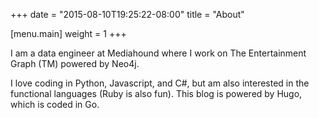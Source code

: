 +++
date = "2015-08-10T19:25:22-08:00"
title = "About"

[menu.main]
    weight = 1
+++

I am a data engineer at Mediahound where I work on The Entertainment Graph (TM) powered by Neo4j.  

I love coding in Python, Javascript, and C#, but am also interested in the functional languages (Ruby is also fun).  This blog is powered by Hugo, which is coded in Go.  